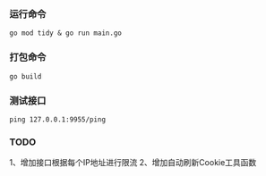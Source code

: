 ### 运行命令
```
go mod tidy & go run main.go
```
### 打包命令
```
go build
```
### 测试接口
```
ping 127.0.0.1:9955/ping
```
### TODO
1、增加接口根据每个IP地址进行限流
2、增加自动刷新Cookie工具函数